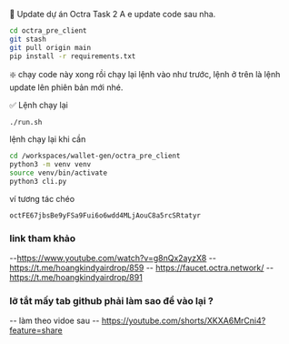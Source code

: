 🔄 Update dự án Octra Task 2
A e update code sau nha.
```bash
cd octra_pre_client
git stash
git pull origin main
pip install -r requirements.txt
```

❇️ chạy code này xong rồi chạy lại lệnh vào như trước, lệnh ở trên là lệnh update lên phiên bản mới nhé.

✅ Lệnh chạy lại 
```bash
./run.sh
```
lệnh chạy lại khi cần
```bash
cd /workspaces/wallet-gen/octra_pre_client
python3 -m venv venv
source venv/bin/activate
python3 cli.py
```
ví tương tác chéo 
```
octFE67jbsBe9yFSa9Fui6o6wdd4MLjAouC8a5rcSRtatyr
```

### link tham khảo
--https://www.youtube.com/watch?v=g8nQx2ayzX8
-- https://t.me/hoangkindyairdrop/859
-- https://faucet.octra.network/
-- https://t.me/hoangkindyairdrop/891
### lỡ tắt mấy tab github phải làm sao để vào lại  ?
-- làm theo vidoe sau -- https://youtube.com/shorts/XKXA6MrCni4?feature=share

